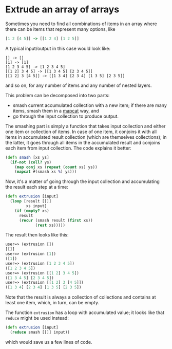 # Extrude an array of arrays

Sometimes you need to find all combinations of items in an array
where there can be items that represent many options, like

```clojure
[1 2 [4 5]] -> [[1 2 4] [1 2 5]]
```

A typical input/output in this case would look like:

```
[] -> []
[1] -> [1]
[1 2 3 4 5] -> [1 2 3 4 5]
[[1 2] 3 4 5] -> [[1 3 4 5] [2 3 4 5]]
[[1 2] 3 [4 5]] -> [[1 3 4] [2 3 4] [1 3 5] [2 3 5]]
```

and so on, for any number of items and any number of nested
layers.

This problem can be decomposed into two parts:

- smash current accumulated collection with a new item; if there
  are many items, smash them in a
  [mapcat](https://clojuredocs.org/clojure.core/mapcat) way, and
- go through the input collection to produce output.

The smashing part is simply a function that takes input
collection and either one item or collection of items. In case of
one item, it conjoins it with all items in accumulated result
collection (which are themselves collections); in the latter, it
goes through all items in the accumulated result and conjoins
each item from input collection. The code explains it better:

```clojure
(defn smash [xs ys]
  (if-not (coll? ys)
    (map conj xs (repeat (count xs) ys))
    (mapcat #(smash xs %) ys)))
```

Now, it's a matter of going through the input collection and
accumulating the result each step at a time:

```clojure
(defn extrusion [input]
  (loop [result [[]]
         xs input]
    (if (empty? xs)
      result
      (recur (smash result (first xs))
             (rest xs)))))
```

The result then looks like this:

```clojure
user=> (extrusion [])
[[]]
user=> (extrusion [1])
([1])
user=> (extrusion [1 2 3 4 5])
([1 2 3 4 5])
user=> (extrusion [[1 2] 3 4 5])
([1 3 4 5] [2 3 4 5])
user=> (extrusion [[1 2] 3 [4 5]])
([1 3 4] [2 3 4] [1 3 5] [2 3 5])
```

Note that the result is always a collection of collections and
contains at least one item, which, in turn, can be empty.

The function `extrusion` has a loop with accumulated value; it
looks like that `reduce` might be used instead:

```clojure
(defn extrusion [input]
  (reduce smash [[]] input))
```

which would save us a few lines of code.

